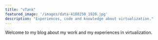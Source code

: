 ```yaml
---
title: "vTank"
featured_image: '/images/data-4180250_1920.jpg'
description: "Experiences, code and knowledge about virtualization."
---
```

Welcome to my blog about my work and my experiences in virtualization.
